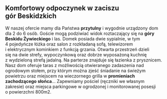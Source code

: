 ## Komfortowy odpoczynek w&nbsp;zaciszu gór&nbsp;Beskidzkich

W naszej ofercie mamy dla&nbsp;Państwa **przytulny** i&nbsp;wygodnie urządzony dom dla&nbsp;2&nbsp;do 6 osób. Goście&nbsp;mogą podziwiać widok roztaczający się&nbsp;na&nbsp;**góry Beskidu Żywieckiego** i&nbsp;las. Domek&nbsp;posiada dwie sypialnie, w&nbsp;tym 4&nbsp;pojedyńcze łóżka oraz&nbsp;salon z&nbsp;rozkładaną sofą, telewizorem i&nbsp;elektrycznym kominkiem z&nbsp;funkcją grzania. Otwarta&nbsp;przestrzeń dzieli się&nbsp;na&nbsp;dwie strefy, wypoczynkową oraz&nbsp;dobrze wyposażoną kuchnię z&nbsp;wydzieloną strefą jadalną. Na&nbsp;parterze znajduje się&nbsp;łazienka z&nbsp;prysznicem. Nasz&nbsp;dom oferuje taras z&nbsp;możliwością otwieranego zadaszenia nad ogrodowym stołem, przy którym można zjeść śniadanie na&nbsp;świeżym powietrzu oraz&nbsp;miejscem na&nbsp;wieczornego grilla w&nbsp;**promieniach zachodzącego słońca**... Zapewniamy&nbsp;pościel (ręczniki&nbsp;we&nbsp;własnym zakresie) oraz&nbsp;miejsca parkingowe w&nbsp;ogrodzonej i&nbsp;monitorowanej posesji o&nbsp;powierzchni 800m2.
